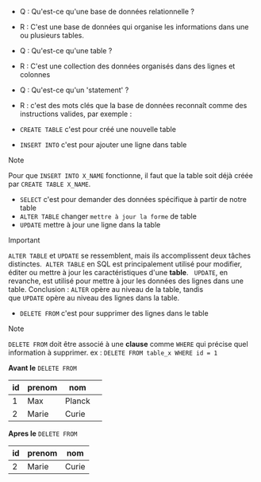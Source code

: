 

- Q :  Qu'est-ce qu'une base de données relationnelle ?
- R : C'est une base de données qui organise les informations dans une ou plusieurs tables.

- Q : Qu'est-ce qu'une table ?
- R : C'est une collection des données organisés dans des lignes et colonnes

- Q : Qu'est-ce qu'un 'statement' ?
-  R : c'est des mots clés que la base de données reconnaît comme des instructions valides, par exemple :
- `CREATE TABLE` c'est pour créé une nouvelle table
- `INSERT INTO` c'est pour ajouter une ligne dans table
> [!note]
>Pour que `INSERT INTO X_NAME` fonctionne, il faut que la table soit déjà créée par `CREATE TABLE X_NAME`. 

- `SELECT` c'est pour demander des données spécifique à partir de notre table
- `ALTER TABLE` changer `mettre à jour la forme` de table
- `UPDATE` mettre à jour une ligne dans la table

> [!important]
>`ALTER TABLE` et `UPDATE` se ressemblent, mais ils accomplissent deux tâches distinctes.
> `ALTER TABLE` en SQL est principalement utilisé pour modifier, éditer ou mettre à jour les caractéristiques d'une **table**. 
> `UPDATE`, en revanche, est utilisé pour mettre à jour les données des lignes dans une table. Conclusion : `ALTER` opère au niveau de la table, tandis que `UPDATE` opère au niveau des lignes dans la table.

- `DELETE FROM` c'est pour supprimer des lignes dans le table

>[!note]
> `DELETE FROM` doit être associé à une **clause** comme `WHERE` qui précise quel information à  supprimer.
> ex : `DELETE FROM table_x WHERE id = 1`

**Avant le** `DELETE FROM` 

| id  | prenom | nom    |     |
| --- | ------ | ------ | --- |
| 1   | Max    | Planck |     |
| 2   | Marie  | Curie  |     |

**Apres le** `DELETE FROM`


| id  | prenom | nom   |
| --- | ------ | ----- |
| 2   | Marie  | Curie |
